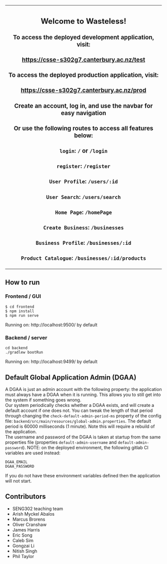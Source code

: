 <table align="center"><tr><td align="center" width="999">


## Welcome to Wasteless! 
### To access the deployed development application, visit:  

### https://csse-s302g7.canterbury.ac.nz/test
### To access the deployed production application, visit: 
### https://csse-s302g7.canterbury.ac.nz/prod
### Create an account, log in, and use the navbar for easy navigation
### Or use the following routes to access all features below:
### `login`: `/` or `/login`
### `register`: `/register`
### `User Profile`: `/users/:id`
### `User Search`: `/users/search`
### `Home Page`: `/homePage`
### `Create Business`: `/businesses`
### `Business Profile`: `/businesses/:id`
### `Product Catalogue`: `/businesses/:id/products`
</td></tr></table>

## How to run

### Frontend / GUI

    $ cd frontend
    $ npm install
    $ npm run serve

Running on: http://localhost:9500/ by default

### Backend / server

    cd backend
    ./gradlew bootRun

Running on: http://localhost:9499/ by default

## Default Global Application Admin (DGAA)
A DGAA is just an admin account with the following property: the application must always have a DGAA when it is running.
This allows you to still get into the system if something goes wrong.  
Our system periodically checks whether a DGAA exists, and will create a default account if one does not.
You can tweak the length of that period through changing the `check-default-admin-period-ms` property of the config file: 
`backend/src/main/resources/global-admin.properties`.
The default period is 60000 milliseconds (1 minute). Note this will require a rebuild of the application.  
The username and password of the DGAA is taken at startup from the same properties file (properties `default-admin-username` and `default-admin-password`). NOTE: on the deployed environment,
the following gitlab CI variables are used instead:

    DGAA_EMAIL
    DGAA_PASSWORD

If you do not have these environment variables defined then the application will not start.

## Contributors

- SENG302 teaching team
- Arish Myckel Abalos
- Marcus Brorens
- Oliver Cranshaw
- James Harris
- Eric Song
- Caleb Sim
- Gongzai Li
- Nitish Singh
- Phil Taylor